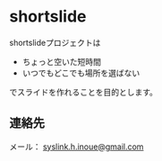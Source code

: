 shortslide
==========

shortslideプロジェクトは

* ちょっと空いた短時間
* いつでもどこでも場所を選ばない

でスライドを作れることを目的とします。

## 連絡先  

メール： syslink.h.inoue@gmail.com